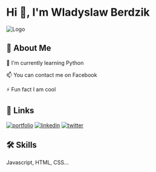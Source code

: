
# Hi 👋, I'm Wladyslaw Berdzik




![Logo](https://dev-to-uploads.s3.amazonaws.com/uploads/articles/th5xamgrr6se0x5ro4g6.png)


## 🚀 About Me

🧠 I'm currently learning Python

📫 You can contact me on Facebook

⚡️ Fun fact I am cool


## 🔗 Links
[![portfolio](https://img.shields.io/badge/my_portfolio-000?style=for-the-badge&logo=ko-fi&logoColor=white)](https://katherineoelsner.com/)
[![linkedin](https://img.shields.io/badge/linkedin-0A66C2?style=for-the-badge&logo=linkedin&logoColor=white)](https://www.linkedin.com/)
[![twitter](https://img.shields.io/badge/twitter-1DA1F2?style=for-the-badge&logo=twitter&logoColor=white)](https://twitter.com/)


## 🛠 Skills
Javascript, HTML, CSS...

